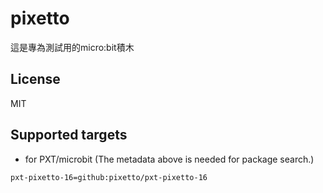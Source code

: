 # pixetto

這是專為測試用的micro:bit積木

## License

MIT

## Supported targets

* for PXT/microbit
(The metadata above is needed for package search.)

```package
pxt-pixetto-16=github:pixetto/pxt-pixetto-16
```
